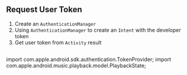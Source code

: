 ## Request User Token
1. Create an `AuthenticationManager`
2. Using `AuthenticationManager` to create an `Intent` with the developer token
3. Get user token from `Activity` result

##
import com.apple.android.sdk.authentication.TokenProvider;
import com.apple.android.music.playback.model.PlaybackState;